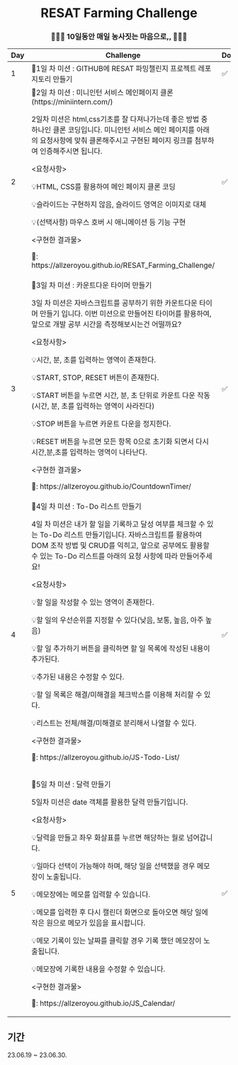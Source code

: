 <h1 align="center">
RESAT Farming Challenge
</h1>

<h3 align="center">
🧑‍🌾🌽 10일동안 매일 농사짓는 마음으로,, 🧑‍🌾🌽
</h3>


<table align="center">
<thead>
<tr>
<th>Day</th>
<th>Challenge</th>
<th>Done</th>
</tr>
</thead>
<tbody>
<tr>
<td>1</td>
<td>📌1일 차 미션 : GITHUB에 RESAT 파밍챌린지 프로젝트 레포지토리 만들기</td>
<td>✅</td>
</tr>
<tr>
<td>2</td>
<td>📌2일 차 미션 : 미니인턴 서비스 메인페이지 클론(https://miniintern.com/)

2일차 미션은 html,css기초를 잘 다져나가는데 좋은 방법 중 하나인 클론 코딩입니다. 미니인턴 서비스 메인 페이지를 아래의 요청사항에 맞춰 클론해주시고
구현된 페이지 링크를 첨부하여 인증해주시면 됩니다.

<p><요청사항></p>
<p>💡HTML, CSS를 활용하여 메인 페이지 클론 코딩</p>
<p>💡슬라이드는 구현하지 않음, 슬라이드 영역은 이미지로 대체</p>
<p>💡(선택사항) 마우스 호버 시 애니메이션 등 기능 구현</p>

<p><구현한 결과물></p>
<p>📎: https://allzeroyou.github.io/RESAT_Farming_Challenge/</p>

</td>
<td>✅</td>
</tr>
<tr>
<td>3</td>
<td>
📌3일 차 미션 : 카운트다운 타이머 만들기


3일 차 미션은 자바스크립트를 공부하기 위한 카운트다운 타이머 만들기 입니다.
이번 미션으로 만들어진 타이머를 활용하여, 앞으로 개발 공부 시간을 측정해보시는건 어떨까요?

<p><요청사항></p>
<p>💡시간, 분, 초를 입력하는 영역이 존재한다.</p>
<p>💡START, STOP, RESET 버튼이 존재한다.</p>
<p>💡START 버튼을 누르면 시간, 분, 초 단위로 카운트 다운 작동 (시간, 분, 초를 입력하는 영역이 사라진다)</p>
<p>💡STOP 버튼을 누르면 카운트 다운을 정지한다.</p>
<p>💡RESET 버튼을 누르면 모든 항목 0으로 초기화 되면서 다시 시간,분,초를 입력하는 영역이 나타난다.</p>
<p><구현한 결과물></p>
<p>📎: https://allzeroyou.github.io/CountdownTimer/</p>

</td>
<td>✅</td>
</tr>
<tr>
<td>4</td>
<td>
📌4일 차 미션 : To-Do 리스트 만들기


4일 차 미션은 내가 할 일을 기록하고 달성 여부를 체크할 수 있는 To-Do 리스트 만들기입니다. 자바스크립트를 활용하여 DOM 조작 방법 및 CRUD를 익히고, 앞으로 공부에도 활용할 수 있는 To-Do 리스트를 아래의 요청 사항에 따라 만들어주세요!


<p><요청사항></p>
<p>💡할 일을 작성할 수 있는 영역이 존재한다.</p>
<p>💡할 일의 우선순위를 지정할 수 있다(낮음, 보통, 높음, 아주 높음)</p>
<p>💡할 일 추가하기 버튼을 클릭하면 할 일 목록에 작성된 내용이 추가된다.</p>
<p>💡추가된 내용은 수정할 수 있다.</p>
<p>💡할 일 목록은 해결/미해결을 체크박스를 이용해 처리할 수 있다.</p>
<p>💡리스트는 전체/해결/미해결로 분리해서 나열할 수 있다.</p>

<p><구현한 결과물></p>
<p>📎: https://allzeroyou.github.io/JS-Todo-List/ </p>

</td>
<td>✅</td>

</tr>
<tr>
<td>5</td>
<td>

📌5일 차 미션 : 달력 만들기


5일차 미션은 date 객체를 활용한 달력 만들기입니다.


<p><요청사항></p>
<p>💡달력을 만들고 좌우 화살표를 누르면 해당하는 월로 넘어갑니다.</p>
<p>💡일마다 선택이 가능해야 하며, 해당 일을 선택했을 경우 메모장이 노출됩니다.</p>
<p>💡메모장에는 메모를 입력할 수 있습니다.</p>
<p>💡메모를 입력한 후 다시 캘린더 화면으로 돌아오면 해당 일에 작은 원으로 메모가 있음을 표시합니다.</p>
<p>💡메모 기록이 있는 날짜를 클릭할 경우 기록 했던 메모장이 노출됩니다.</p>
<p>💡메모장에 기록한 내용을 수정할 수 있습니다.</p>

<p><구현한 결과물></p>
<p>📎: https://allzeroyou.github.io/JS_Calendar/ </p>

</td>
<td>✅</td>
</tr>
<tr>
</tr>
<tr>
</tr>
<tr>
</tr>
<tr>
</tr>
<tr>
</tr>

</tbody>

</table>


## 기간
23.06.19 ~ 23.06.30.

